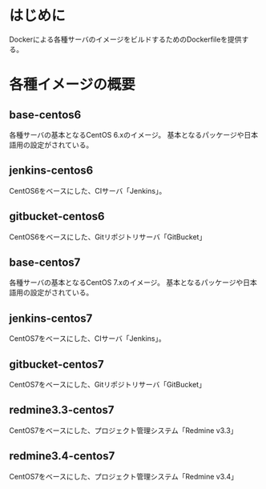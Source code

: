 # はじめに

Dockerによる各種サーバのイメージをビルドするためのDockerfileを提供する。

# 各種イメージの概要

## base-centos6
各種サーバの基本となるCentOS 6.xのイメージ。
基本となるパッケージや日本語用の設定がされている。

## jenkins-centos6
CentOS6をベースにした、CIサーバ「Jenkins」。

## gitbucket-centos6
CentOS6をベースにした、Gitリポジトリサーバ「GitBucket」

## base-centos7
各種サーバの基本となるCentOS 7.xのイメージ。
基本となるパッケージや日本語用の設定がされている。

## jenkins-centos7
CentOS7をベースにした、CIサーバ「Jenkins」。

## gitbucket-centos7
CentOS7をベースにした、Gitリポジトリサーバ「GitBucket」

## redmine3.3-centos7
CentOS7をベースにした、プロジェクト管理システム「Redmine v3.3」

## redmine3.4-centos7
CentOS7をベースにした、プロジェクト管理システム「Redmine v3.4」


